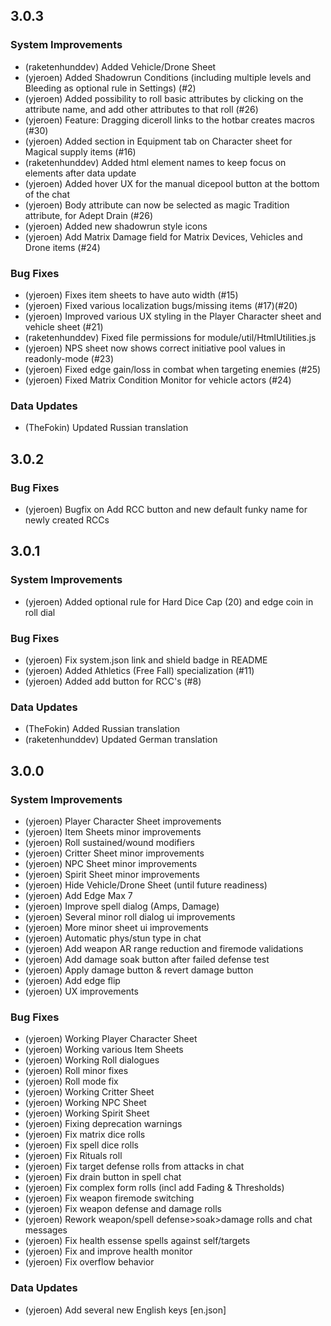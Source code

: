 ## 3.0.3

### System Improvements

-   (raketenhunddev) Added Vehicle/Drone Sheet
-   (yjeroen) Added Shadowrun Conditions (including multiple levels and Bleeding as optional rule in Settings) (#2)
-   (yjeroen) Added possibility to roll basic attributes by clicking on the attribute name, and add other attributes to that roll (#26)
-   (yjeroen) Feature: Dragging diceroll links to the hotbar creates macros (#30)
-   (yjeroen) Added section in Equipment tab on Character sheet for Magical supply items (#16)
-   (raketenhunddev) Added html element names to keep focus on elements after data update
-   (yjeroen) Added hover UX for the manual dicepool button at the bottom of the chat
-   (yjeroen) Body attribute can now be selected as magic Tradition attribute, for Adept Drain (#26)
-   (yjeroen) Added new shadowrun style icons
-   (yjeroen) Add Matrix Damage field for Matrix Devices, Vehicles and Drone items (#24)


### Bug Fixes

-   (yjeroen) Fixes item sheets to have auto width (#15)
-   (yjeroen) Fixed various localization bugs/missing items (#17)(#20)
-   (yjeroen) Improved various UX styling in the Player Character sheet and vehicle sheet (#21)
-   (raketenhunddev) Fixed file permissions for module/util/HtmlUtilities.js
-   (yjeroen) NPS sheet now shows correct initiative pool values in readonly-mode (#23)
-   (yjeroen) Fixed edge gain/loss in combat when targeting enemies (#25)
-   (yjeroen) Fixed Matrix Condition Monitor for vehicle actors (#24)

### Data Updates

-   (TheFokin) Updated Russian translation

## 3.0.2

### Bug Fixes

-   (yjeroen) Bugfix on Add RCC button and new default funky name for newly created RCCs

## 3.0.1

### System Improvements

-   (yjeroen) Added optional rule for Hard Dice Cap (20) and edge coin in roll dial

### Bug Fixes

-   (yjeroen) Fix system.json link and shield badge in README
-   (yjeroen) Added Athletics (Free Fall) specialization (#11)
-   (yjeroen) Added add button for RCC's (#8)

### Data Updates

-   (TheFokin) Added Russian translation
-   (raketenhunddev) Updated German translation

## 3.0.0

### System Improvements

-   (yjeroen) Player Character Sheet improvements
-   (yjeroen) Item Sheets minor improvements
-   (yjeroen) Roll sustained/wound modifiers
-   (yjeroen) Critter Sheet minor improvements
-   (yjeroen) NPC Sheet minor improvements
-   (yjeroen) Spirit Sheet minor improvements
-   (yjeroen) Hide Vehicle/Drone Sheet (until future readiness)
-   (yjeroen) Add Edge Max 7
-   (yjeroen) Improve spell dialog (Amps, Damage)
-   (yjeroen) Several minor roll dialog ui improvements
-   (yjeroen) More minor sheet ui improvements
-   (yjeroen) Automatic phys/stun type in chat
-   (yjeroen) Add weapon AR range reduction and firemode validations
-   (yjeroen) Add damage soak button after failed defense test
-   (yjeroen) Apply damage button & revert damage button
-   (yjeroen) Add edge flip
-   (yjeroen) UX improvements

### Bug Fixes

-   (yjeroen) Working Player Character Sheet
-   (yjeroen) Working various Item Sheets
-   (yjeroen) Working Roll dialogues
-   (yjeroen) Roll minor fixes
-   (yjeroen) Roll mode fix
-   (yjeroen) Working Critter Sheet
-   (yjeroen) Working NPC Sheet 
-   (yjeroen) Working Spirit Sheet 
-   (yjeroen) Fixing deprecation warnings
-   (yjeroen) Fix matrix dice rolls
-   (yjeroen) Fix spell dice rolls
-   (yjeroen) Fix Rituals roll
-   (yjeroen) Fix target defense rolls from attacks in chat
-   (yjeroen) Fix drain button in spell chat
-   (yjeroen) Fix complex form rolls (incl add Fading & Thresholds)
-   (yjeroen) Fix weapon firemode switching
-   (yjeroen) Fix weapon defense and damage rolls 
-   (yjeroen) Rework weapon/spell defense>soak>damage rolls and chat messages
-   (yjeroen) Fix health essense spells against self/targets
-   (yjeroen) Fix and improve health monitor
-   (yjeroen) Fix overflow behavior

### Data Updates

-   (yjeroen) Add several new English keys [en.json]
